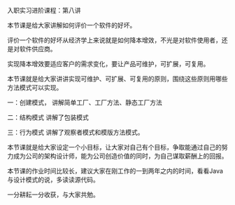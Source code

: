 入职实习进阶课程：第八讲

本节课是给大家讲解如何评价一个软件的好坏。

评价一个软件的好坏从经济学上来说就是如何降本增效，不光是对软件使用者，还是对软件供应商。

实现降本增效要适应客户的需求变化，要让产品可维护，可扩展，可复用。

本节课就是给大家讲讲实现可维护、可扩展、可复用的原则，围绕这些原则用哪些方法模式可以实现。

一：创建模式，
讲解简单工厂、工厂方法、静态工厂方法

二：结构模式
讲解了包装模式

三：行为模式
讲解了观察者模式和模版方法模式。

本节课就是给大家设定一个小目标，让大家对自己有个目标，争取能通过自己的努力成为公司的架构设计师，能为公司创造价值的同时，为自己谋取薪酬上的回报。


本节课的作业时间比较长，建议大家在刚工作的一到两年之内的时间，看看Java与设计模式的说，多读读源代码。


一分耕耘一分收获，与大家共勉。

